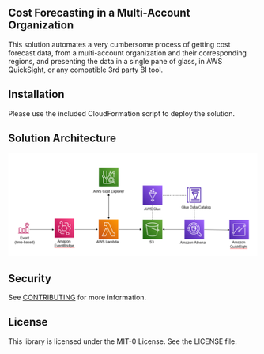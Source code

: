## Cost Forecasting in a Multi-Account Organization

This solution automates a very cumbersome process of getting cost forecast data, from a multi-account organization and their corresponding regions, and presenting the data in a single pane of glass, in AWS QuickSight, or any compatible 3rd party BI tool. 

## Installation
Please use the included CloudFormation script to deploy the solution.

## Solution Architecture
![image](./CE-Forecasts-Solution-Architecture.PNG)


## Security

See [CONTRIBUTING](CONTRIBUTING.md#security-issue-notifications) for more information.

## License

This library is licensed under the MIT-0 License. See the LICENSE file.

